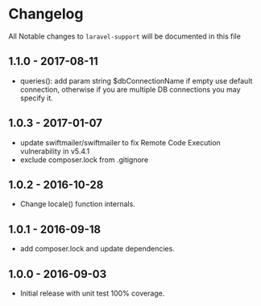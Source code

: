 # Changelog

All Notable changes to `laravel-support` will be documented in this file

## 1.1.0 - 2017-08-11

- queries(): add param string $dbConnectionName if empty use default connection, otherwise if you are multiple DB connections you may specify it.

## 1.0.3 - 2017-01-07

- update swiftmailer/swiftmailer to fix Remote Code Execution vulnerability in v5.4.1
- exclude composer.lock from .gitignore

## 1.0.2 - 2016-10-28

- Change locale() function internals.

## 1.0.1 - 2016-09-18

- add composer.lock and update dependencies.

## 1.0.0 - 2016-09-03

- Initial release with unit test 100% coverage.
